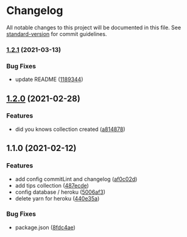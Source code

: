 # Changelog

All notable changes to this project will be documented in this file. See [standard-version](https://github.com/conventional-changelog/standard-version) for commit guidelines.

### [1.2.1](https://github.com/happy-game/back/compare/v1.2.0...v1.2.1) (2021-03-13)


### Bug Fixes

* update README ([1189344](https://github.com/happy-game/back/commit/1189344bdfb569c0777084610de0b6df8dda203b))

## [1.2.0](https://github.com/happy-game/back/compare/v1.1.0...v1.2.0) (2021-02-28)


### Features

* did you knows collection created ([a814878](https://github.com/happy-game/back/commit/a8148788877eeb38d5061b523b72ee3f29e128b8))

## 1.1.0 (2021-02-12)


### Features

* add config commitLint and changelog ([af0c02d](https://github.com/happy-game/back/commit/af0c02da7bac13387714be05b6385f45d4c16278))
* add tips collection ([487ecde](https://github.com/happy-game/back/commit/487ecde2cba10c501f37c0503c3c218595ca536c))
* config database / heroku ([5006af3](https://github.com/happy-game/back/commit/5006af39fa869c6fe45fa267f06aab4d3faa41fb))
* delete yarn for heroku ([440e35a](https://github.com/happy-game/back/commit/440e35ad46220bb6ee472d37a39c6bc13ce41ccc))


### Bug Fixes

* package.json ([8fdc4ae](https://github.com/happy-game/back/commit/8fdc4ae7edb3313c754bf0a41c3ab58adc11adc7))
